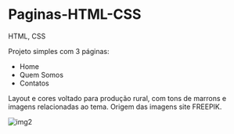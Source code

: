 # Paginas-HTML-CSS
HTML, CSS

Projeto simples com 3 páginas:
* Home
* Quem Somos
* Contatos

Layout e cores voltado para produção rural, com tons de marrons e imagens relacionadas ao tema. 
Origem das imagens site FREEPIK.


![img2](https://user-images.githubusercontent.com/46323667/73898285-ac6edf00-4867-11ea-9e7d-1f29aa3ad710.png)
